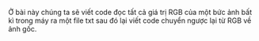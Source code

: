 Ở bài này chúng ta sẽ viết code đọc tất cả giá trị RGB của một bức ảnh bất kì trong máy ra một file txt sau đó lại viết code chuyển ngược lại từ RGB về ảnh gốc.
